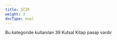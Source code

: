 ```yaml
---
title: ŞİİR
weight: 3
docType: expl
---
```


Bu kategoride kullanılan 39 Kutsal Kitap pasajı vardır
